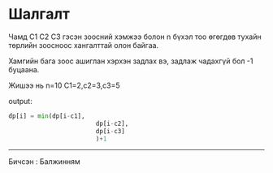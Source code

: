 # Шалгалт

Чамд C1 C2 C3 гэсэн зоосний хэмжээ болон n бүхэл тоо өгөгдөв тухайн төрлийн зоосноос хангалттай олон байгаа.

Хамгийн бага зоос ашиглан хэрхэн задлах вэ, задлаж чадахгүй бол -1 буцаана.

Жишээ нь 
n=10
C1=2,c2=3,c3=5

output:<br>

```python
dp[i] = min(dp[i-c1],
						dp[i-c2],
						dp[i-c3]
						)+1
```
-------------------------------------------------------------------------------------------------------------------------------------------------------------------
Бичсэн : Балжинням
